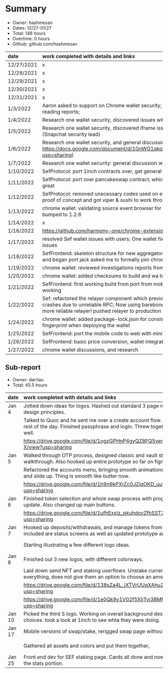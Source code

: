 # Summary
* Owner: hashmesan
* Dates: 12/27-01/27
* Total: 148 hours
* Overtime: 0 hours
* Github: github.com/hashmesan

|date|work completed with details and links|hours|
|:----|:----|:----|
|12/27/2021|x|0|
|12/28/2021|x|0|
|12/29/2021|x|0|
|12/30/2021|x|0|
|12/31/2021|x|0|
|1/3/2022|Aaron asked to support on Chrome wallet security; began auditing the code, look at TX history, and reading reports; |8|
|1/4/2022|Research one wallet security, discovered issues with API not isolating specific domains|10|
|1/5/2022|Research one wallet security, discovered iframe issues and interesting blog from Mathew Bryant (Snapchat security lead)|9|
|1/6/2022|Research one wallet security, and general discussions with team (see https://docs.google.com/document/d/1GnWG1qkqPcIrCT6dwrUUGLQ1fnwMIXdj77yuqmhbH6M/edit?usp=sharing)|8|
|1/7/2022|Research one wallet security: general discussion with team, and research issues|8|
|1/10/2022|SefProtocol: port 1inch contracts over, get general bulid working, began test code to for sushi & viper|8|
|1/11/2022|SefProtocol: port over pancakeswap contract, which handles LP rewards, and staking, tested works great |8|
|1/12/2022|SefProtocol: removed unecessary codes used on ethereum, and customize for harmony, build a small proof of concept and got viper & sushi to work through the protocol.|8|
|1/13/2022|chrome wallet: validating source event browser for more secure, and prevent popup being iframe, bumped to 1.2.6|8|
|1/14/2022|x|0|
|1/16/2022|https://github.com/harmony-one/chrome-extension-wallet/pull/117 |4|
|1/17/2022|resolved Sef wallet issues with users; One wallet fix,  fix graph server, push hotfix for rpc issues, gas issues|8|
|1/18/2022|SefFrontend: skeleton structure for new aggregator protocol wallet, imported swap mobile code over, and began port jack asked me to formally join chrome security team|8|
|1/19/2022|chrome wallet: reviewed investigations reports from notion|3|
|1/20/2022|chrome wallet: added checksums to build and wa to rpc path|8|
|1/21/2022|SefFrontend: first working build from port from mobile app to react-native-web, initial swap UI working|8|
|1/22/2022|Sef: refactored the relayer component which previously relied on truffleContract that polls and often crashes due to unreliable RPC; Now using barebone ethersproject client to connect directly; much more reliable relayer! pushed relayer to production|8|
|1/24/2022|chrome wallet: added package-lock.json for consistent deps, and using docker to consistent fingerprint when deploying the wallet|8|
|1/25/2022|SefFrontend: port the mobile code to web with minimal changes; fixed all broken issues|8|
|1/26/2022|SefFrontend: basic price conversion, wallet integration|8|
|1/27/2022|chrome wallet discussions, and research|2|

## Sub-report

* Owner: darrlau
* Total: 45.5 hours

|date|work completed with details and links|time|hours|
|:----|:----|:----|:----|
|Jan 4|Jotted down ideas for logos. Hashed out standard 3 page refresh with Harmony design principles.|930-130pm|4|
| |Talked to Quoc and he sent me over a create account flow.  Worked on that the rest of the day. Finished passphrase and login. Threw together logo concept as well.|730pm-1030pm|3|
| |https://drive.google.com/file/d/1ogzGPHnP4gyQZ8FQ5vem3OotpECcai-X/view?usp=sharing| | |
|Jan 5|Walked through OTP process, designed classic and vault style options with walkthrough. Also hooked up entire prototype so far on figma.|1130am-400pm|4.5|
| |Refactored the accounts menu, bringing smooth animations in now for slide in and slide up. Thing is smooth like butter now.|900pm-11pm|2|
| |https://drive.google.com/file/d/1h9n9kPXrZc0JZiqOKD_uu9uAa9jzhp1M/view?usp=sharing| | |
|Jan 6|Finished token selection and whole swap process with progress screen and update. Also changed up main buttons.|9am-12pm|3|
| |https://drive.google.com/file/d/1ufhExsIz_pkuhdoyZfhSST2P3SZXZMZR/view?usp=sharing| | |
|Jan 7|Hooked up deposits/withdrawals, and manage tokens from the asset page. Also included are status screens as well as updated prototype animations.|830am-11am|3|
| |Starting illustrating a few different logo ideas. |7pm-10pm|3|
|Jan 8|Finished out 3 new logos, with different colorways.|12pm-3pm|3|
| |Laid down send NFT and staking userflows. Unstake currently unstakes everything, does not give them an option to choose an amount.|700pm-1030pm|3.5|
| |https://drive.google.com/file/d/138sZa4L_jXTVrUUqXAhu2Z_WvlN_mjSm/view?usp=sharing| | |
| |https://drive.google.com/file/d/1e0Qk9y1V02f5XIjTvj3BMPP-wsPWLLjo/view?usp=sharing| | |
|Jan 10|Picked the third S logo. Working on overall background design playing with font choices. took a look at 1inch to see whta they were doing.|2PM-5pm|3|
|Jan 17|Mobile versions of swap/stake, rerigged swap page without a chart|12PM-130PM|1.5|
| |Gathered all assets and colors and put them together, |7PM-11PM|4|
|Jan 25|Front end dev for SEF staking page. Cards all done and now about to move onto the stats portion.|4PM-12PM|8|

